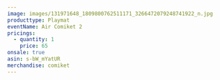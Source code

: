 ```yaml
---
image: images/131971648_1809800762511171_3266472079248741922_n.jpg
producttype: Playmat
eventName: Air Comiket 2
pricings:
  - quantity: 1
    price: 65
onsale: true
asin: s-bW_mYatUR
merchandise: comiket
---
```

